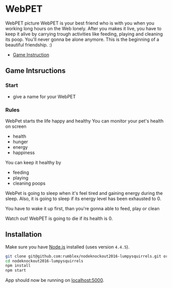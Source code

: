 # WebPET

WebPET picture 
WebPET is your best friend who is with you when you working long hours on the Web lonely. 
After you makes it live, you have to keep it alive by carrying trough activities like feeding, playing and cleaning its poop. You'll never gonna be alone anymore. This is the beginning of a beautiful friendship. :)

* [Game Instruction](https://github.com/rumblex/nodeknockout2016-lumpysquirrels/wiki/Game-Instructions)

## Game Intsructions

### Start

- give a name for your WebPET  

### Rules
 
WebPet starts the life happy and healthy
You  can monitor your pet's health on screen
- health
- hunger
- energy
- happiness

You can keep it healthy by
- feeding
- playing
- cleaning poops

WebPet is going to sleep when it's feel tired and gaining energy during the sleep.
Also, it is going to sleep if its energy level has been exhausted to 0.

You have to wake it up first, than you're gonna able to feed, play or clean

Watch out! 
WebPET is going to die if its health is 0.



## Installation

Make sure you have [Node.js](http://nodejs.org/) installed (uses version `4.4.5`).

```sh
git clone git@github.com:rumblex/nodeknockout2016-lumpysquirrels.git or clone your own fork
cd nodeknockout2016-lumpysquirrels
npm install
npm start
```

App should now be running on [localhost:5000](http://localhost:5000/).

